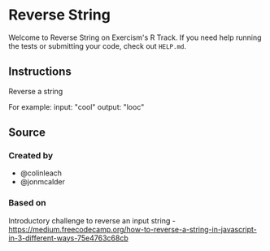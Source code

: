 # Reverse String

Welcome to Reverse String on Exercism's R Track.
If you need help running the tests or submitting your code, check out `HELP.md`.

## Instructions

Reverse a string

For example:
input: "cool"
output: "looc"

## Source

### Created by

- @colinleach
- @jonmcalder

### Based on

Introductory challenge to reverse an input string - https://medium.freecodecamp.org/how-to-reverse-a-string-in-javascript-in-3-different-ways-75e4763c68cb